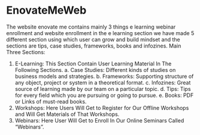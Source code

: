 # EnovateMeWeb
The website enovate me contains mainly 3 things e learning webinar enrollment and website enrollment in the e learning section we have made 5 different section using which user can grow and build mindset and the sections are tips, case studies, frameworks, books and infozines.
Main Three Sections:
1.	E-Learning: This Section Contain User Learning Material In The Following Sections.
a.	Case Studies: Different kinds of studies on business models and strategies.
b.	Frameworks: Supporting structure of any object, project or system in a theoretical format.
c.	Infozines: Great source of learning made by our team on a particular topic.
d.	Tips: Tips for every field which you are pursuing or going to pursue.
e.	Books: PDF or Links of must-read books.
2.	Workshops: Here Users Will Get to Register for Our Offline Workshops and Will Get Materials of That Workshops.
3.	Webinars: Here User Will Get to Enroll In Our Online Seminars Called “Webinars”.
